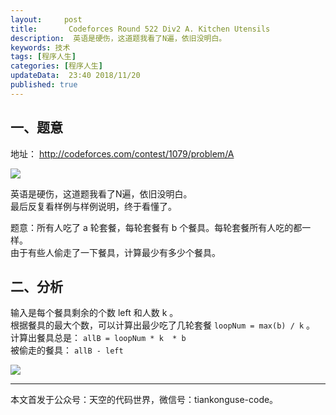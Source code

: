 ```yaml
---   
layout:     post  
title:       Codeforces Round 522 Div2 A. Kitchen Utensils 
description:  英语是硬伤，这道题我看了N遍，依旧没明白。  
keywords: 技术 
tags: [程序人生]  
categories: [程序人生]  
updateData:  23:40 2018/11/20   
published: true   
---  
```


 


## 一、题意

地址： http://codeforces.com/contest/1079/problem/A  

![](https://res2018.tiankonguse.com/images/2018/11/cf-422-div2-pro-a.png)    

英语是硬伤，这道题我看了N遍，依旧没明白。  
最后反复看样例与样例说明，终于看懂了。  


题意：所有人吃了 a 轮套餐，每轮套餐有 b 个餐具。每轮套餐所有人吃的都一样。    
由于有些人偷走了一下餐具，计算最少有多少个餐具。  

## 二、分析


输入是每个餐具剩余的个数 left 和人数 k 。  
根据餐具的最大个数，可以计算出最少吃了几轮套餐 `loopNum = max(b) / k` 。  
计算出餐具总是： `allB = loopNum * k  * b`  
被偷走的餐具：  `allB - left`  

![](https://res2018.tiankonguse.com/images/2018/11/cf-422-div2-a.png) 



---


本文首发于公众号：天空的代码世界，微信号：tiankonguse-code。  


